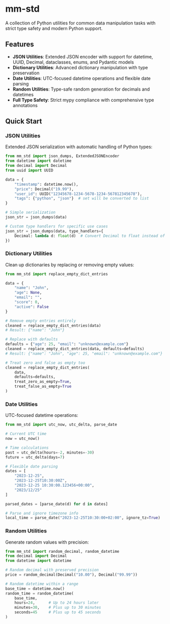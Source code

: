 # mm-std

A collection of Python utilities for common data manipulation tasks with strict type safety and modern Python support.

## Features

- **JSON Utilities**: Extended JSON encoder with support for datetime, UUID, Decimal, dataclasses, enums, and Pydantic models
- **Dictionary Utilities**: Advanced dictionary manipulation with type preservation
- **Date Utilities**: UTC-focused datetime operations and flexible date parsing
- **Random Utilities**: Type-safe random generation for decimals and datetimes
- **Full Type Safety**: Strict mypy compliance with comprehensive type annotations

## Quick Start

### JSON Utilities

Extended JSON serialization with automatic handling of Python types:

```python
from mm_std import json_dumps, ExtendedJSONEncoder
from datetime import datetime
from decimal import Decimal
from uuid import UUID

data = {
    "timestamp": datetime.now(),
    "price": Decimal("19.99"),
    "user_id": UUID("12345678-1234-5678-1234-567812345678"),
    "tags": {"python", "json"}  # set will be converted to list
}

# Simple serialization
json_str = json_dumps(data)

# Custom type handlers for specific use cases
json_str = json_dumps(data, type_handlers={
    Decimal: lambda d: float(d)  # Convert Decimal to float instead of string
})
```

### Dictionary Utilities

Clean up dictionaries by replacing or removing empty values:

```python
from mm_std import replace_empty_dict_entries

data = {
    "name": "John",
    "age": None,
    "email": "",
    "score": 0,
    "active": False
}

# Remove empty entries entirely
cleaned = replace_empty_dict_entries(data)
# Result: {"name": "John"}

# Replace with defaults
defaults = {"age": 25, "email": "unknown@example.com"}
cleaned = replace_empty_dict_entries(data, defaults=defaults)
# Result: {"name": "John", "age": 25, "email": "unknown@example.com"}

# Treat zero and false as empty too
cleaned = replace_empty_dict_entries(
    data,
    defaults=defaults,
    treat_zero_as_empty=True,
    treat_false_as_empty=True
)
```

### Date Utilities

UTC-focused datetime operations:

```python
from mm_std import utc_now, utc_delta, parse_date

# Current UTC time
now = utc_now()

# Time calculations
past = utc_delta(hours=-2, minutes=-30)
future = utc_delta(days=7)

# Flexible date parsing
dates = [
    "2023-12-25",
    "2023-12-25T10:30:00Z",
    "2023-12-25 10:30:00.123456+00:00",
    "2023/12/25"
]

parsed_dates = [parse_date(d) for d in dates]

# Parse and ignore timezone info
local_time = parse_date("2023-12-25T10:30:00+02:00", ignore_tz=True)
```

### Random Utilities

Generate random values with precision:

```python
from mm_std import random_decimal, random_datetime
from decimal import Decimal
from datetime import datetime

# Random decimal with preserved precision
price = random_decimal(Decimal("10.00"), Decimal("99.99"))

# Random datetime within a range
base_time = datetime.now()
random_time = random_datetime(
    base_time,
    hours=24,      # Up to 24 hours later
    minutes=30,    # Plus up to 30 minutes
    seconds=45     # Plus up to 45 seconds
)
```

